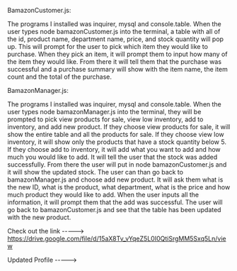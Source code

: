 BamazonCustomer.js:

  The programs I installed was inquirer, mysql and console.table.  When the user types node bamazonCustomer.js into the terminal, a table with all of the id, product name, department name, price, and stock quantity will pop up.  This will prompt for the user to pick which item they would like to purchase.  When they pick an item, it will prompt them to input how many of the item they would like.  From there it will tell them that the purchase was successful and a purchase summary will show with the item name, the item count and the total of the purchase.
  
BamazonManager.js:

  The programs I installed was inquirer, mysql and console.table.  When the user types node bamazonManager.js into the terminal, they will be prompted to pick view products for sale, view low inventory, add to inventory, and add new product.  If they choose view products for sale, it will show the entire table and all the products for sale.  If they choose view low inventory, it will show only the products that have a stock quantity below 5.  If they choose add to inventory, it will add what you want to add and how much you would like to add.  It will tell the user that the stock was added successfully.  From there the user will put in node bamazonCustomer.js and it will show the updated stock.  The user can than go back to bamazonManager.js and choose add new product.  It will ask them what is the new ID, what is the product, what department, what is the price and how much product they would like to add.  When the user inputs all the information, it will prompt them that the add was successful.  The user will go back to bamazonCustomer.js and see that the table has been updated with the new product.



Check out the link -----> https://drive.google.com/file/d/15aX8Tv_vYqeZ5L0I0QtiSrgMM5Sxq5Ln/view

Updated Profile ----->
